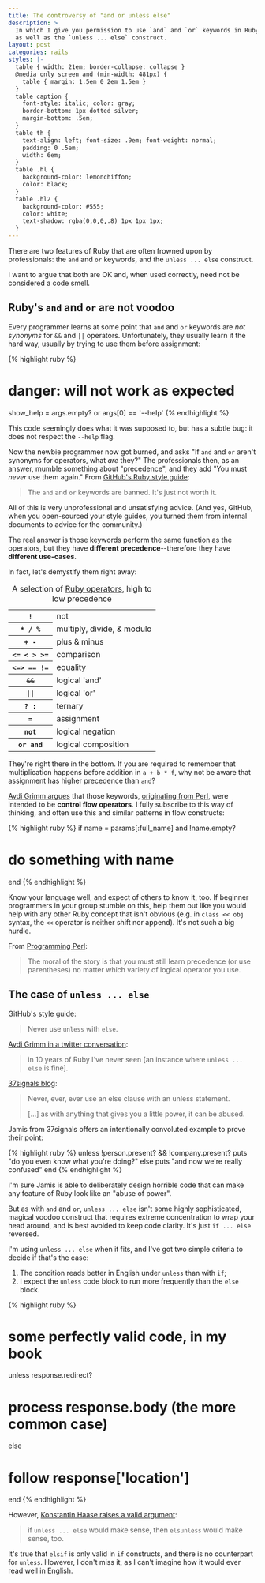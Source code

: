 ```yaml
---
title: The controversy of "and or unless else"
description: >
  In which I give you permission to use `and` and `or` keywords in Ruby,
  as well as the `unless ... else` construct.
layout: post
categories: rails
styles: |-
  table { width: 21em; border-collapse: collapse }
  @media only screen and (min-width: 481px) {
    table { margin: 1.5em 0 2em 1.5em }
  }
  table caption {
    font-style: italic; color: gray;
    border-bottom: 1px dotted silver;
    margin-bottom: .5em;
  }
  table th {
    text-align: left; font-size: .9em; font-weight: normal;
    padding: 0 .5em;
    width: 6em;
  }
  table .hl {
    background-color: lemonchiffon;
    color: black;
  }
  table .hl2 {
    background-color: #555;
    color: white;
    text-shadow: rgba(0,0,0,.8) 1px 1px 1px;
  }
---
```


There are two features of Ruby that are often frowned upon by professionals: the
`and` and `or` keywords, and the `unless ... else` construct.

I want to argue that both are OK and, when used correctly, need not be
considered a code smell.


## Ruby's `and` and `or` are not voodoo

Every programmer learns at some point that `and` and `or` keywords are _not
synonyms_ for `&&` and `||` operators. Unfortunately, they usually learn it the
hard way, usually by trying to use them before assignment:

{% highlight ruby %}
# danger: will not work as expected
show_help = args.empty? or args[0] == '--help'
{% endhighlight %}

This code seemingly does what it was supposed to, but has a subtle bug: it does
not respect the `--help` flag.

Now the newbie programmer now got burned, and asks "If `and` and `or` aren't
synonyms for operators, what _are_ they?" The professionals then, as an answer,
mumble something about "precedence", and they add "You must _never_ use them
again." From [GitHub's Ruby style guide][styleguide]:

> The `and` and `or` keywords are banned. It's just not worth it.

All of this is very unprofessional and unsatisfying advice. (And yes, GitHub,
when you open-sourced your style guides, you turned them from internal documents
to advice for the community.)

The real answer is those keywords perform the same function as the operators,
but they have **different precedence**--therefore they have **different
use-cases**.

In fact, let's demystify them right away:

<table>
  <caption>A selection of
    <a href="http://phrogz.net/ProgrammingRuby/language.html#table_18.4">Ruby operators</a>,
    high to low precedence</caption>
  <tr>
  <th><code>!</code></th>
  <td>not</td>
  </tr>
  <tr>
  <th><code>&#42; / %</code></th>
  <td>multiply, divide, &amp; modulo</td>
  </tr>
  <tr>
  <th><code>+ -</code></th>
  <td>plus &amp; minus</td>
  </tr>
  <tr>
  <th><code>&lt;= &lt; &gt; &gt;=</code></th>
  <td>comparison</td>
  </tr>
  <tr>
  <th><code>&lt;=&gt; == !=</code></th>
  <td>equality</td>
  </tr>
  <tr class=hl>
  <th><code>&amp;&amp;</code></th>
  <td>logical 'and'</td>
  </tr>
  <tr class=hl>
  <th><code>||</code></th>
  <td>logical 'or'</td>
  </tr>
  <tr>
  <th><code>? :</code></th>
  <td>ternary</td>
  </tr>
  <tr class=hl2>
  <th><code>=</code></th>
  <td>assignment</td>
  </tr>
  <tr>
  <th><code>not</code></th>
  <td>logical negation</td>
  </tr>
  <tr class=hl>
  <th><code>or and</code></th>
  <td>logical composition</td>
  </tr>
</table>

They're right there in the bottom. If you are required to remember that
multiplication happens before addition in `a + b * f`, why not be aware that
assignment has higher precedence than `and`?

[Avdi Grimm argues][avdi] that those keywords, [originating from Perl][origin],
were intended to be **control flow operators**. I fully subscribe to this way of
thinking, and often use this and similar patterns in flow constructs:

{% highlight ruby %}
if name = params[:full_name] and !name.empty?
  # do something with name
end
{% endhighlight %}

Know your language well, and expect of others to know it, too. If beginner
programmers in your group stumble on this, help them out like you would help
with any other Ruby concept that isn't obvious (e.g. in `class << obj` syntax,
the `<<` operator is neither shift nor append). It's not such a big hurdle.

From [Programming Perl][]:

> The moral of the story is that you must still learn precedence (or use
> parentheses) no matter which variety of logical operator you use.


## The case of `unless ... else`

GitHub's style guide:

> Never use `unless` with `else`.

[Avdi Grimm in a twitter conversation][twitter]:

> in 10 years of Ruby I've never seen [an instance where `unless ... else` is fine].

[37signals blog][37s]:

> Never, ever, ever use an else clause with an unless statement.
> 
> [...] as with anything that gives you a little power, it can be abused.

Jamis from 37signals offers an intentionally convoluted example to prove their
point:

{% highlight ruby %}
unless !person.present? && !company.present?
  puts "do you even know what you're doing?"
else
  puts "and now we're really confused"
end
{% endhighlight %}

I'm sure Jamis is able to deliberately design horrible code that can make any
feature of Ruby look like an "abuse of power".

But as with `and` and `or`, `unless ... else` isn't some highly sophisticated,
magical voodoo construct that requires extreme concentration to wrap your head
around, and is best avoided to keep code clarity. It's just `if ... else`
reversed.

I'm using `unless ... else` when it fits, and I've got two simple criteria to
decide if that's the case:

1. The condition reads better in English under `unless` than with `if`;
2. I expect the `unless` code block to run more frequently than the `else` block.

{% highlight ruby %}
# some perfectly valid code, in my book
unless response.redirect?
  # process response.body (the more common case)
else
  # follow response['location']
end
{% endhighlight %}

However, [Konstantin Haase raises a valid argument][twitter]:

> if `unless ... else` would make sense, then `elsunless` would make sense, too.

It's true that `elsif` is only valid in `if` constructs, and there is no
counterpart for `unless`. However, I don't miss it, as I can't imagine how it
would ever read well in English.


  [37s]: http://37signals.com/svn/posts/2699-making-sense-with-rubys-unless
    "37signals: Making sense with Ruby's 'unless'"
  [twitter]: http://twitter.theinfo.org/146617156161908737
  [styleguide]: https://github.com/styleguide/ruby
    "GitHub Ruby style guide"
  [avdi]: http://devblog.avdi.org/2010/08/02/using-and-and-or-in-ruby/
    "Avdi Grimm: Using 'and' and 'or' in Ruby"
  [programming perl]: http://www.amazon.com/Programming-Perl-ebook/dp/B0043D2DOQ/
    "Programming Perl, 3rd edition"
  [origin]: http://www.prestonlee.com/2010/08/04/ruby-on-the-perl-origins-of-and-versus-and-and-or/
    "Preston Lee on the Perl origins of 'and' and 'or' keywords in Ruby"

